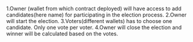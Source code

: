 1.Owner (wallet from which contract deployed) will have access to add candidates(here name) for participating in the election process. 
2.Owner will start the election.
3.Voters(different wallets) has to choose one candidate. Only one vote per voter.
4.Owner will close the election and winner will be calculated based on the votes.